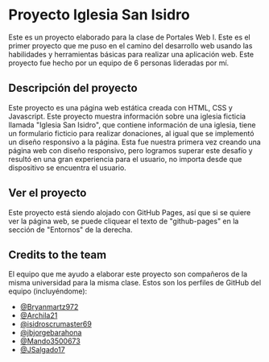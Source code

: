 # Proyecto Iglesia San Isidro
Este es un proyecto elaborado para la clase de Portales Web I. Este es el primer proyecto que me puso en el camino del desarrollo web usando las habilidades y herramientas básicas para realizar una aplicación web. Este proyecto fue hecho por un equipo de 6 personas lideradas por mí. 

## Descripción del proyecto
Este proyecto es una página web estática creada con HTML, CSS y Javascript. Este proyecto muestra información sobre una iglesia ficticia llamada "Iglesia San Isidro", que contiene información de una iglesia, tiene un formulario ficticio para realizar donaciones, al igual que se implementó un diseño responsivo a la página. 
Esta fue nuestra primera vez creando una página web con diseño responsivo, pero logramos superar este desafío y resultó en una gran experiencia para el usuario, no importa desde que dispositivo se encuentra el usuario.

## Ver el proyecto
Este proyecto está siendo alojado con GitHub Pages, así que si se quiere ver la página web, se puede cliquear el texto de "github-pages" en la sección de "Entornos" de la derecha. 

## Credits to the team
El equipo que me ayudo a elaborar este proyecto son compañeros de la misma universidad para la misma clase. Estos son los perfiles de GitHub del equipo (incluyéndome):
- [@Bryanmartz972](https://github.com/Bryanmartz972) 
- [@Archila21](https://github.com/Archila21)
- [@isidroscrumaster69](https://github.com/isidroscrumaster69)
- [@jbjorgebarahona](https://github.com/jbjorgebarahona)
- [@Mando3500673](https://github.com/Mando3500673)
- [@JSalgado17](https://github.com/JSalgado17)
